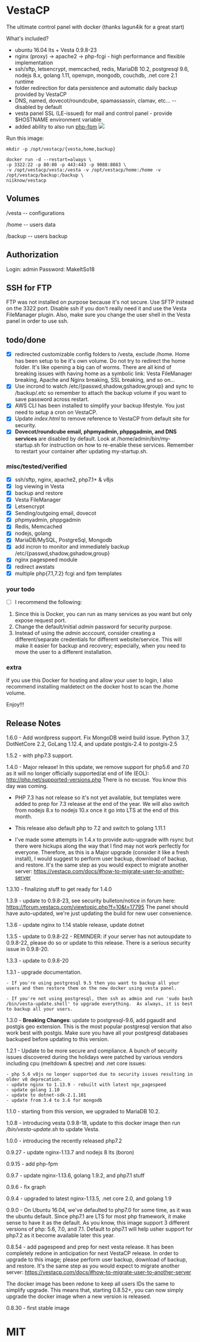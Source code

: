# VestaCP
The ultimate control panel with docker (thanks lagun4ik for a great start)

What's included?
* ubuntu 16.04 lts + Vesta 0.9.8-23
* nginx (proxy) -> apache2 -> php-fcgi - high performance and flexible implementation
* ssh/sftp, letsencrypt, memcached, redis, MariaDB 10.2, postgresql 9.6, nodejs 8.x, golang 1.11, openvpn, mongodb, couchdb, .net core 2.1 runtime
* folder redirection for data persistence and automatic daily backup provided by VestaCP
* DNS, named, dovecot/roundcube, spamassassin, clamav, etc... -- disabled by default
* vesta panel SSL (LE-issued) for mail and control panel - provide $HOSTNAME environment variable
* added ability to also run [php-fpm](https://github.com/niiknow/vestacp/blob/master/docs/php-fpm.md)
![](https://raw.githubusercontent.com/niiknow/vestacp/master/docs/images/php-fpm.png?raw=true)

Run this image:
```
mkdir -p /opt/vestacp/{vesta,home,backup}

docker run -d --restart=always \
-p 3322:22 -p 80:80 -p 443:443 -p 9088:8083 \
-v /opt/vestacp/vesta:/vesta -v /opt/vestacp/home:/home -v /opt/vestacp/backup:/backup \
niiknow/vestacp
```

## Volumes
/vesta  -- configurations

/home   -- users data

/backup -- users backup

## Authorization
Login: admin Password: MakeItSo18

## SSH for FTP
FTP was not installed on purpose because it's not secure.  Use SFTP instead on the 3322 port.  Disable ssh if you don't really need it and use the Vesta FileManager plugin.  Also, make sure you change the user shell in the Vesta panel in order to use ssh.

## todo/done
- [x] redirected customizable config folders to /vesta, exclude /home.  Home has been setup to be it's own volume.  Do not try to redirect the home folder.  It's like opening a big can of worms.  There are all kind of breaking issues with having home as a symbolic link: Vesta FileManager breaking, Apache and Nginx breaking, SSL breaking, and so on...
- [x] Use incrond to watch /etc/{passwd,shadow,gshadow,group} and sync to /backup/.etc so remember to attach the backup volume if you want to save password across restart.
- [x] AWS CLI has been installed to simplify your backup lifestyle.  You just need to setup a cron on VestaCP.
- [x] Update *index.html* to remove reference to VestaCP from default site for security.
- [x] **Dovecot/roundcube email, phpmyadmin, phppgadmin, and DNS services** are disabled by default.  Look at /home/admin/bin/my-startup.sh for instruction on how to re-enable these services.  Remember to restart your container after updating my-startup.sh.

### misc/tested/verified
- [x] ssh/sftp, nginx, apache2, php7.1+ & v8js 
- [x] log viewing in Vesta
- [x] backup and restore
- [x] Vesta FileManager
- [x] Letsencrypt
- [x] Sending/outgoing email, dovecot
- [x] phpmyadmin, phppgadmin
- [x] Redis, Memcached
- [x] nodejs, golang
- [x] MariaDB/MySQL, PostgreSql, Mongodb
- [x] add incron to monitor and immediately backup /etc/{passwd,shadow,gshadow,group}
- [x] nginx pagespeed module
- [x] redirect awstats
- [x] multiple php{7.1,7.2} fcgi and fpm templates

### your todo
- [ ] I recommend the following:

1. Since this is Docker, you can run as many services as you want but only expose request port.
2. Change the default/initial *admin* password for security purpose.
3. Instead of using the *admin* acccount, consider creating a different/separate credentials for different website/service.  This will make it easier for backup and recovery; especially, when you need to move the user to a different installation.

### extra
If you use this Docker for hosting and allow your user to login, I also recommend installing maldetect on the docker host to scan the /home volume.

Enjoy!!!

## Release Notes
1.6.0 - Add wordpress support.  Fix MongoDB weird build issue.  Python 3.7, DotNetCore 2.2, GoLang 1.12.4, and update postgis-2.4 to postgis-2.5

1.5.2 - with php7.3 support.

1.4.0 - Major release!  In this update, we remove support for php5.6 and 7.0 as it will no longer officially supported/at end of life (EOL): http://php.net/supported-versions.php  There is no excuse.  You know this day was coming.  

* PHP 7.3 has not release so it's not yet available, but templates were added to prep for 7.3 release at the end of the year.  We will also switch from nodejs 8.x to nodejs 10.x once it go into LTS at the end of this month.

* This release also default php to 7.2 and switch to golang 1.11.1

* I've made some attempts in 1.4.x to provide auto-upgrade with rsync but there were hickups along the way that I find may not work perfectly for everyone.  Therefore, as this is a Major upgrade (consider it like a fresh install), I would suggest to perform user backup, download of backup, and restore. It's the same step as you would expect to migrate another server: https://vestacp.com/docs/#how-to-migrate-user-to-another-server 

1.3.10 - finalizing stuff to get ready for 1.4.0

1.3.9 - update to 0.9.8-23, see security bulleton/notice in forum here: https://forum.vestacp.com/viewtopic.php?f=10&t=17795  The panel should have auto-updated, we're just updating the build for new user convenience.

1.3.6 - update nginx to 1.14 stable release, update dotnet

1.3.5 - update to 0.9.8-22 - REMINDER: if your server has not autoupdate to 0.9.8-22, please do so or update to this release.  There is a serious security issue in 0.9.8-20.

1.3.3 - update to 0.9.8-20

1.3.1 - upgrade documentation.  

```
- If you're using postgresql 9.5 then you want to backup all your users and then restore them on the new docker using vesta panel.  

- If you're not using postgresql, then ssh as admin and run 'sudo bash /bin/vesta-update.shell' to upgrade everything.  As always, it is best to backup all your users.
```

1.3.0 - **Breaking Changes**: update to postgresql-9.6, add pgaudit and postgis geo extension.  This is the most popular postgresql version that also work best with postgis.  Make sure you have all your postgresql databases backuped before updating to this version.

1.2.1 - Update to be more secure and compliance.  A bunch of security issues discovered during the holidays were patched by various vendors including cpu (meltdown & spectre) and .net core issues:

```
- php 5.6 v8js no longer supported due to security issues resulting in older v8 deprecation.
- update nginx to 1.13.9 - rebuilt with latest ngx_pagespeed
- update golang 1.10
- update to dotnet-sdk-2.1.101
- update from 3.4 to 3.6 for mongodb
```

1.1.0 - starting from this version, we upgraded to MariaDB 10.2.

1.0.8 - introducing vesta 0.9.8-18, update to this docker image then run */bin/vesta-update.sh* to update Vesta.

1.0.0 - introducing the recently released php7.2

0.9.27 - update nginx-1.13.7 and nodejs 8 lts (boron)

0.9.15 - add php-fpm

0.9.7 - update nginx-1.13.6, golang 1.9.2, and php7.1 stuff

0.9.6 - fix graph

0.9.4 - upgraded to latest nginx-1.13.5, .net core 2.0, and golang 1.9

0.9.0 - On Ubuntu 16.04, we've defaulted to php7.0 for some time, as it was the ubuntu default.  Since php7.1 are LTS for most php framework, it make sense to have it as the default.  As you know, this image support 3 different versions of php: 5.6, 7.0, and 7.1.  Default to php7.1 will help usher support for php7.2 as it become available later this year.

0.8.54 - add pagespeed and prep for next vesta release.  It has been completely redone in anticipation for next VestaCP release.  In order to upgrade to this image; please perform user backup, download of backup, and restore. It's the same step as you would expect to migrate another server: https://vestacp.com/docs/#how-to-migrate-user-to-another-server 

The docker image has been redone to keep all users IDs the same to simplify upgrade.  This means that, starting 0.8.52+, you can now simply upgrade the docker image when a new version is released.  

0.8.30 - first stable image

# MIT